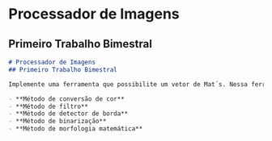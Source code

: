# Processador de Imagens
## Primeiro Trabalho Bimestral

```markdown
# Processador de Imagens
## Primeiro Trabalho Bimestral

Implemente uma ferramenta que possibilite um vetor de Mat´s. Nessa ferramenta deve-se conter, ao menos:

- **Método de conversão de cor**
- **Método de filtro**
- **Método de detector de borda**
- **Método de binarização**
- **Método de morfologia matemática**
```
